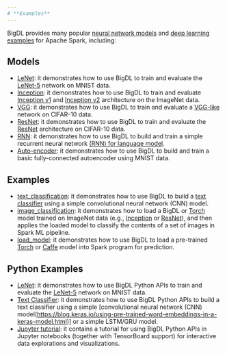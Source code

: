 ```yaml
---
# **Examples** 
---
```


BigDL provides many popular [neural network models](https://github.com/intel-analytics/BigDL/tree/master/spark/dl/src/main/scala/com/intel/analytics/bigdl/models) and [deep learning examples](https://github.com/intel-analytics/BigDL/tree/master/spark/dl/src/main/scala/com/intel/analytics/bigdl/example) for Apache Spark, including: 

## **Models**
   * [LeNet](https://github.com/intel-analytics/BigDL/tree/master/spark/dl/src/main/scala/com/intel/analytics/bigdl/models/lenet): it demonstrates how to use BigDL to train and evaluate the [LeNet-5](http://yann.lecun.com/exdb/lenet/) network on MNIST data.
   * [Inception](https://github.com/intel-analytics/BigDL/tree/master/spark/dl/src/main/scala/com/intel/analytics/bigdl/models/inception): it demonstrates how to use BigDL to train and evaluate [Inception v1](https://arxiv.org/abs/1409.4842) and [Inception v2](https://arxiv.org/abs/1502.03167) architecture on the ImageNet data.
   * [VGG](https://github.com/intel-analytics/BigDL/tree/master/spark/dl/src/main/scala/com/intel/analytics/bigdl/models/vgg): it demonstrates how to use BigDL to train and evaluate a [VGG-like](http://torch.ch/blog/2015/07/30/cifar.html) network on CIFAR-10 data.
   * [ResNet](https://github.com/intel-analytics/BigDL/tree/master/spark/dl/src/main/scala/com/intel/analytics/bigdl/models/resnet): it demonstrates how to use BigDL to train and evaluate the [ResNet](https://arxiv.org/abs/1512.03385) architecture on CIFAR-10 data.
   * [RNN](https://github.com/intel-analytics/BigDL/tree/master/spark/dl/src/main/scala/com/intel/analytics/bigdl/models/rnn): it demonstrates how to use BigDL to build and train a simple recurrent neural network [(RNN) for language model](http://www.fit.vutbr.cz/research/groups/speech/publi/2010/mikolov_interspeech2010_IS100722.pdf).
   * [Auto-encoder](https://github.com/intel-analytics/BigDL/tree/master/spark/dl/src/main/scala/com/intel/analytics/bigdl/models/autoencoder): it demonstrates how to use BigDL to build and train a basic fully-connected autoencoder using MNIST data.

## **Examples**

   * [text_classification](https://github.com/intel-analytics/BigDL/tree/master/spark/dl/src/main/scala/com/intel/analytics/bigdl/example/textclassification): it demonstrates how to use BigDL to build a [text classifier](https://blog.keras.io/using-pre-trained-word-embeddings-in-a-keras-model.html) using a simple convolutional neural network (CNN) model.
   * [image_classification](https://github.com/intel-analytics/BigDL/tree/master/spark/dl/src/main/scala/com/intel/analytics/bigdl/example/imageclassification): it demonstrates how to load a BigDL or [Torch](http://torch.ch/) model trained on ImageNet data (e.g., [Inception](https://arxiv.org/abs/1409.4842) or [ResNet](https://arxiv.org/abs/1512.03385)), and then applies the loaded model to classify the contents of a set of images in Spark ML pipeline.
   * [load_model](https://github.com/intel-analytics/BigDL/tree/master/spark/dl/src/main/scala/com/intel/analytics/bigdl/example/loadmodel): it demonstrates how to use BigDL to load a pre-trained [Torch](http://torch.ch/) or [Caffe](http://caffe.berkeleyvision.org/) model into Spark program for prediction.

## **Python Examples**
   * [LeNet](https://github.com/intel-analytics/BigDL/tree/master/pyspark/dl/models/lenet): it demonstrates how to use BigDL Python APIs to train and evaluate the [LeNet-5](http://yann.lecun.com/exdb/lenet/) network on MNIST data.
   * [Text Classifier](https://github.com/intel-analytics/BigDL/tree/master/pyspark/dl/models/textclassifier):  it demonstrates how to use BigDL Python APIs to build a text classifier using a simple [convolutional neural network (CNN) model(https://blog.keras.io/using-pre-trained-word-embeddings-in-a-keras-model.html)] or a simple LSTM/GRU model.
   * [Jupyter tutorial](https://github.com/intel-analytics/BigDL/blob/branch-0.1/pyspark/dl/example/tutorial/simple_text_classification/text_classfication.ipynb): it contains a tutorial for using BigDL Python APIs in Jupyter notebooks (together with TensorBoard support) for interactive data explorations and visualizations.